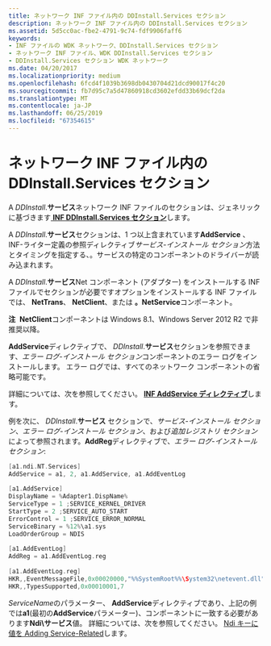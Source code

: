 ```yaml
---
title: ネットワーク INF ファイル内の DDInstall.Services セクション
description: ネットワーク INF ファイル内の DDInstall.Services セクション
ms.assetid: 5d5cc0ac-fbe2-4791-9c74-fdf9906faff6
keywords:
- INF ファイルの WDK ネットワーク、DDInstall.Services セクション
- ネットワーク INF ファイル、WDK DDInstall.Services セクション
- DDInstall.Services セクション WDK ネットワーク
ms.date: 04/20/2017
ms.localizationpriority: medium
ms.openlocfilehash: 6fcd4f1039b3698db0430704d21dcd90017f4c20
ms.sourcegitcommit: fb7d95c7a5d47860918cd3602efdd33b69dcf2da
ms.translationtype: MT
ms.contentlocale: ja-JP
ms.lasthandoff: 06/25/2019
ms.locfileid: "67354615"
---
```

# <a name="ddinstallservices-section-in-a-network-inf-file"></a>ネットワーク INF ファイル内の DDInstall.Services セクション





A *DDInstall*.**サービス**ネットワーク INF ファイルのセクションは、ジェネリックに基づきます[ **INF DDInstall.Services セクション**](https://docs.microsoft.com/windows-hardware/drivers/install/inf-ddinstall-services-section)します。

A *DDInstall*.**サービス**セクションは、1 つ以上含まれています**AddService** 、INF-ライター定義の参照ディレクティブ*サービス-インストール セクション*方法とタイミングを指定する、。サービスの特定のコンポーネントのドライバーが読み込まれます。

A *DDInstall*.**サービス**Net コンポーネント (アダプター) をインストールする INF ファイルでセクションが必要ですオプションをインストールする INF ファイルでは、 **NetTrans**、 **NetClient**、または **。NetService**コンポーネント。

**注**  **NetClient**コンポーネントは Windows 8.1、Windows Server 2012 R2 で非推奨以降。

 

**AddService**ディレクティブで、 *DDInstall*.**サービス**セクションを参照できます、*エラー ログ-インストール セクション*コンポーネントのエラー ログをインストールします。 エラー ログでは、すべてのネットワーク コンポーネントの省略可能です。

詳細については、次を参照してください。 [ **INF AddService ディレクティブ**](https://docs.microsoft.com/windows-hardware/drivers/install/inf-addservice-directive)します。

例を次に、 *DDInstall*.**サービス** セクションで、*サービス-インストール セクション*、*エラー ログ-インストール セクション*、および*追加レジストリ セクション*によって参照されます。**AddReg**ディレクティブで、*エラー ログ-インストール セクション*:

```cpp
[a1.ndi.NT.Services]
AddService = a1, 2, a1.AddService, a1.AddEventLog
 
[a1.AddService]
DisplayName = %Adapter1.DispName%
ServiceType = 1 ;SERVICE_KERNEL_DRIVER
StartType = 2 ;SERVICE_AUTO_START
ErrorControl = 1 ;SERVICE_ERROR_NORMAL
ServiceBinary = %12%\a1.sys
LoadOrderGroup = NDIS
 
[a1.AddEventLog]
AddReg = a1.AddEventLog.reg
 
[a1.AddEventLog.reg]
HKR,,EventMessageFile,0x00020000,"%%SystemRoot%%\System32\netevent.dll"
HKR,,TypesSupported,0x00010001,7
```

*ServiceName*のパラメーター、 **AddService**ディレクティブであり、上記の例では**a1**(最初の**AddService**パラメーター)、コンポーネントに一致する必要があります**Ndi\\サービス**値。 詳細については、次を参照してください。 [Ndi キーに値を Adding Service-Related](adding-service-related-values-to-the-ndi-key.md)します。

 

 





